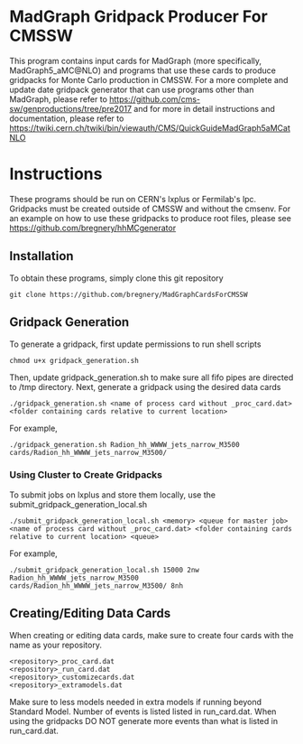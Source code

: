 MadGraph Gridpack Producer For CMSSW
====================================

This program contains input cards for MadGraph (more specifically, MadGraph5_aMC@NLO) 
and programs that use these cards to produce gridpacks for Monte Carlo production in CMSSW. 
For a more complete and update date gridpack generator that can use programs other than MadGraph, 
please refer to https://github.com/cms-sw/genproductions/tree/pre2017 and for more in detail 
instructions and documentation, please refer to https://twiki.cern.ch/twiki/bin/viewauth/CMS/QuickGuideMadGraph5aMCatNLO 

Instructions
============

These programs should be run on CERN's lxplus or Fermilab's lpc. Gridpacks must be created
outside of CMSSW and without the cmsenv. For an example on how to use these gridpacks to 
produce root files, please see https://github.com/bregnery/hhMCgenerator

Installation
------------

To obtain these programs, simply clone this git repository

    git clone https://github.com/bregnery/MadGraphCardsForCMSSW

Gridpack Generation
-------------------

To generate a gridpack, first update permissions to run shell scripts

    chmod u+x gridpack_generation.sh

Then, update gridpack_generation.sh to make sure all fifo pipes are directed to /tmp directory.
Next, generate a gridpack using the desired data cards

    ./gridpack_generation.sh <name of process card without _proc_card.dat> <folder containing cards relative to current location>

For example, 

    ./gridpack_generation.sh Radion_hh_WWWW_jets_narrow_M3500 cards/Radion_hh_WWWW_jets_narrow_M3500/

### Using Cluster to Create Gridpacks

To submit jobs on lxplus and store them locally, use the submit_gridpack_generation_local.sh

    ./submit_gridpack_generation_local.sh <memory> <queue for master job> <name of process card without _proc_card.dat> <folder containing cards relative to current location> <queue>

For example,

    ./submit_gridpack_generation_local.sh 15000 2nw Radion_hh_WWWW_jets_narrow_M3500 cards/Radion_hh_WWWW_jets_narrow_M3500/ 8nh
 
Creating/Editing Data Cards
---------------------------

When creating or editing data cards, make sure to create four cards with the name as your repository.

    <repository>_proc_card.dat
    <repository>_run_card.dat
    <repository>_customizecards.dat
    <repository>_extramodels.dat

Make sure to less models needed in extra models if running beyond Standard Model. Number of events is 
listed listed in run_card.dat. When using the gridpacks DO NOT generate more events than what is listed 
in run_card.dat.

